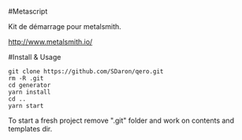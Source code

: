 #Metascript

Kit de démarrage pour metalsmith.

http://www.metalsmith.io/

#Install & Usage

```
git clone https://github.com/SDaron/qero.git
rm -R .git
cd generator
yarn install
cd ..
yarn start
```

To start a fresh project remove ".git" folder and work on contents and templates dir.